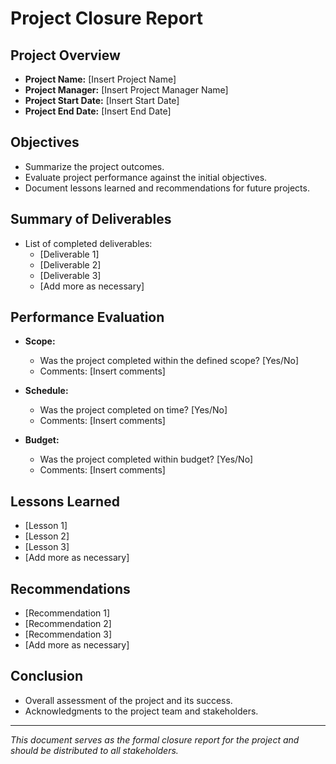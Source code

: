 # Project Closure Report

## Project Overview
- **Project Name:** [Insert Project Name]
- **Project Manager:** [Insert Project Manager Name]
- **Project Start Date:** [Insert Start Date]
- **Project End Date:** [Insert End Date]

## Objectives
- Summarize the project outcomes.
- Evaluate project performance against the initial objectives.
- Document lessons learned and recommendations for future projects.

## Summary of Deliverables
- List of completed deliverables:
  - [Deliverable 1]
  - [Deliverable 2]
  - [Deliverable 3]
  - [Add more as necessary]

## Performance Evaluation
- **Scope:** 
  - Was the project completed within the defined scope? [Yes/No]
  - Comments: [Insert comments]

- **Schedule:** 
  - Was the project completed on time? [Yes/No]
  - Comments: [Insert comments]

- **Budget:** 
  - Was the project completed within budget? [Yes/No]
  - Comments: [Insert comments]

## Lessons Learned
- [Lesson 1]
- [Lesson 2]
- [Lesson 3]
- [Add more as necessary]

## Recommendations
- [Recommendation 1]
- [Recommendation 2]
- [Recommendation 3]
- [Add more as necessary]

## Conclusion
- Overall assessment of the project and its success.
- Acknowledgments to the project team and stakeholders.

---

*This document serves as the formal closure report for the project and should be distributed to all stakeholders.*